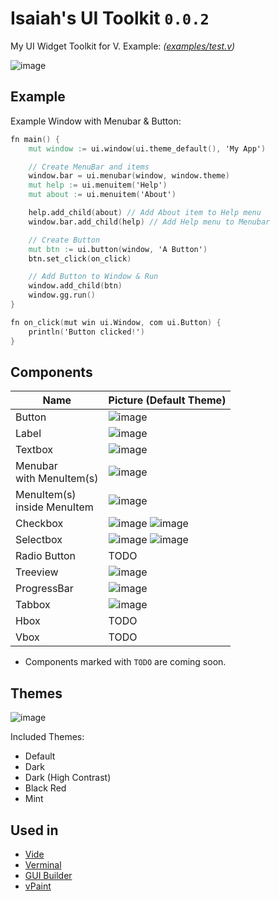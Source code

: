 # Isaiah's UI Toolkit `0.0.2`

My UI Widget Toolkit for V. Example: *([examples/test.v](examples/test.v))*

![image](https://user-images.githubusercontent.com/16439221/147749815-4f938ed3-e5a3-4a22-95ac-214cf6979cfd.png)


## Example 

Example Window with Menubar & Button:
```v
fn main() {
	mut window := ui.window(ui.theme_default(), 'My App')

	// Create MenuBar and items
	window.bar = ui.menubar(window, window.theme)
	mut help := ui.menuitem('Help')
	mut about := ui.menuitem('About')

	help.add_child(about) // Add About item to Help menu
	window.bar.add_child(help) // Add Help menu to Menubar

	// Create Button
	mut btn := ui.button(window, 'A Button')
	btn.set_click(on_click)

	// Add Button to Window & Run
	window.add_child(btn)
	window.gg.run() 
}

fn on_click(mut win ui.Window, com ui.Button) {
	println('Button clicked!')
}
```

## Components

| Name | Picture (Default Theme) |
|----------|----|
| Button   | ![image](https://user-images.githubusercontent.com/16439221/145850158-0e5b030a-0354-47bb-8657-b94adb4fb9d6.png) |
| Label    | ![image](https://user-images.githubusercontent.com/16439221/145852596-5a5703a3-0b74-449b-aeeb-5666686337b4.png) |
| Textbox  | ![image](https://user-images.githubusercontent.com/16439221/145852324-9fad9743-ca1d-4699-a39c-e33716c7c211.png) |
| Menubar<br>with MenuItem(s)  | ![image](https://user-images.githubusercontent.com/16439221/145851112-d46da49e-15d9-46d8-870d-818e5a52dd31.png) |
| MenuItem(s)<br>inside MenuItem | ![image](https://user-images.githubusercontent.com/16439221/145851571-4831068a-bf5e-4213-9c8e-7fde12148eb3.png) |
| Checkbox | ![image](https://user-images.githubusercontent.com/16439221/145850433-8c21cd91-a249-465b-bab8-ecfd36cace72.png) ![image](https://user-images.githubusercontent.com/16439221/145850800-da4f23ae-1782-44f9-8f10-445f15dc4826.png) |
| Selectbox    | ![image](https://user-images.githubusercontent.com/16439221/146039777-86ddc8a3-c5db-4448-9adc-259d8c763a90.png) ![image](https://user-images.githubusercontent.com/16439221/146040197-4db80b07-d02d-4500-bfbe-c35c581b8a50.png) |
| Radio Button | TODO |
| Treeview     | ![image](https://user-images.githubusercontent.com/16439221/146417738-4af4b85d-5191-430b-8874-01cb64591a31.png) |
| ProgressBar  | ![image](https://user-images.githubusercontent.com/16439221/146232553-1916c9cb-181a-4c22-a4a0-c84496f641b4.png) |
| Tabbox | ![image](https://user-images.githubusercontent.com/16439221/147746902-0adab304-3c6a-454c-be98-bd5329a01949.png) | 
| Hbox         | TODO |
| Vbox         | TODO |

* Components marked with `TODO` are coming soon.

## Themes
![image](https://user-images.githubusercontent.com/16439221/147748093-21c792e5-a746-491f-8d03-a3eae0491f8e.png)

Included Themes:
- Default
- Dark
- Dark (High Contrast)
- Black Red
- Mint

## Used in
- [Vide](https://github.com/isaiahpatton/vide)
- [Verminal](https://github.com/isaiahpatton/verminal)
- [GUI Builder](https://github.com/isaiahpatton/gui-builder)
- [vPaint](https://github.com/isaiahpatton/vpaint)
